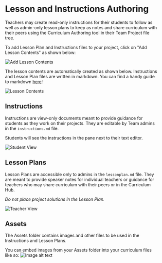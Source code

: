# Lesson and Instructions Authoring

Teachers may create read-only instructions for their students to follow as well as admin-only lesson plans to keep as notes and share curriculum with their peers using the Curriculum Authoring tool in their Team Project file tree.

To add Lesson Plan and Instructions files to your project, click on "Add Lesson Contents" as shown below:

![Add Lesson Contents](image.png)

The lesson contents are automatically created as shown below. Instructions and Lesson Plan files are written in markdown. You can find a handy guide to markdown [here](https://www.markdownguide.org/cheat-sheet/)!

![Lesson Contents](image.png)

## Instructions

Instructions are view-only documents meant to provide guidance for students as they work on their projects. They are editable by Team admins in the `instructions.md` file.

Students will see the instructions in the pane next to their text editor.

![Student View](image.png)

## Lesson Plans

Lesson Plans are accessible only to admins in the `lessonplan.md` file. They are meant to provide speaker notes for individual teachers or guidance for teachers who may share curriculum with their peers or in the Curriculum Hub.

_Do not place project solutions in the Lesson Plan._

![Teacher View](image.png)

## Assets

The Assets folder contains images and other files to be used in the Instructions and Lesson Plans.

You can embed images from your Assets folder into your curriculum files like so: ![Image alt text](assets/imagename.png)
